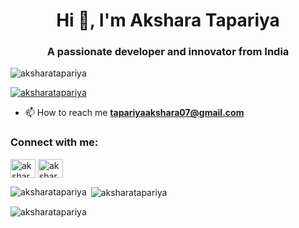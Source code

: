 <h1 align="center">Hi 👋, I'm Akshara Tapariya</h1>
<h3 align="center">A passionate developer and innovator from India</h3>

<p align="left"> <img src="https://komarev.com/ghpvc/?username=aksharatapariya&label=Profile%20views&color=0e75b6&style=flat" alt="aksharatapariya" /> </p>

<p align="left"> <a href="https://twitter.com/aksharatapariya" target="blank"><img src="https://img.shields.io/twitter/follow/aksharatapariya?logo=twitter&style=for-the-badge" alt="aksharatapariya" /></a> </p>

- 📫 How to reach me **tapariyaakshara07@gmail.com**

<h3 align="left">Connect with me:</h3>
<p align="left">
<a href="https://twitter.com/aksharatapariya" target="blank"><img align="center" src="https://raw.githubusercontent.com/rahuldkjain/github-profile-readme-generator/master/src/images/icons/Social/twitter.svg" alt="aksharatapariya" height="30" width="40" /></a>
<a href="https://linkedin.com/in/akshara tapariya" target="blank"><img align="center" src="https://raw.githubusercontent.com/rahuldkjain/github-profile-readme-generator/master/src/images/icons/Social/linked-in-alt.svg" alt="akshara tapariya" height="30" width="40" /></a>
</p>

<p><img align="left" src="https://github-readme-stats.vercel.app/api/top-langs?username=aksharatapariya&show_icons=true&locale=en&layout=compact" alt="aksharatapariya" /></p>

<p>&nbsp;<img align="center" src="https://github-readme-stats.vercel.app/api?username=aksharatapariya&show_icons=true&locale=en" alt="aksharatapariya" /></p>

<p><img align="center" src="https://github-readme-streak-stats.herokuapp.com/?user=aksharatapariya&" alt="aksharatapariya" /></p>
